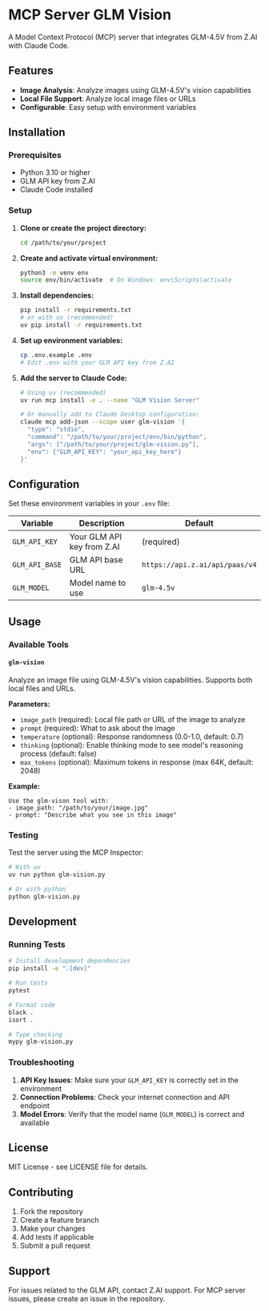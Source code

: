 # MCP Server GLM Vision

A Model Context Protocol (MCP) server that integrates GLM-4.5V from Z.AI with Claude Code.

## Features

- **Image Analysis**: Analyze images using GLM-4.5V's vision capabilities
- **Local File Support**: Analyze local image files or URLs
- **Configurable**: Easy setup with environment variables

## Installation

### Prerequisites

- Python 3.10 or higher
- GLM API key from Z.AI
- Claude Code installed

### Setup

1. **Clone or create the project directory:**
   ```bash
   cd /path/to/your/project
   ```

2. **Create and activate virtual environment:**
   ```bash
   python3 -m venv env
   source env/bin/activate  # On Windows: env\Scripts\activate
   ```

3. **Install dependencies:**
   ```bash
   pip install -r requirements.txt
   # or with uv (recommended)
   uv pip install -r requirements.txt
   ```

4. **Set up environment variables:**
   ```bash
   cp .env.example .env
   # Edit .env with your GLM API key from Z.AI
   ```

5. **Add the server to Claude Code:**
   ```bash
   # Using uv (recommended)
   uv run mcp install -e . --name "GLM Vision Server"

   # Or manually add to Claude Desktop configuration:
   claude mcp add-json --scope user glm-vision '{
     "type": "stdio",
     "command": "/path/to/your/project/env/bin/python",
     "args": ["/path/to/your/project/glm-vision.py"],
     "env": {"GLM_API_KEY": "your_api_key_here"}
   }'
   ```

## Configuration

Set these environment variables in your `.env` file:

| Variable | Description | Default |
|----------|-------------|---------|
| `GLM_API_KEY` | Your GLM API key from Z.AI | (required) |
| `GLM_API_BASE` | GLM API base URL | `https://api.z.ai/api/paas/v4` |
| `GLM_MODEL` | Model name to use | `glm-4.5v` |

## Usage

### Available Tools

#### `glm-vision`
Analyze an image file using GLM-4.5V's vision capabilities. Supports both local files and URLs.

**Parameters:**
- `image_path` (required): Local file path or URL of the image to analyze
- `prompt` (required): What to ask about the image
- `temperature` (optional): Response randomness (0.0-1.0, default: 0.7)
- `thinking` (optional): Enable thinking mode to see model's reasoning process (default: false)
- `max_tokens` (optional): Maximum tokens in response (max 64K, default: 2048)

**Example:**
```
Use the glm-vison tool with:
- image_path: "/path/to/your/image.jpg"
- prompt: "Describe what you see in this image"
```

### Testing

Test the server using the MCP Inspector:

```bash
# With uv
uv run python glm-vision.py

# Or with python
python glm-vision.py
```

## Development

### Running Tests

```bash
# Install development dependencies
pip install -e ".[dev]"

# Run tests
pytest

# Format code
black .
isort .

# Type checking
mypy glm-vision.py
```

### Troubleshooting

1. **API Key Issues**: Make sure your `GLM_API_KEY` is correctly set in the environment
2. **Connection Problems**: Check your internet connection and API endpoint
3. **Model Errors**: Verify that the model name (`GLM_MODEL`) is correct and available

## License

MIT License - see LICENSE file for details.

## Contributing

1. Fork the repository
2. Create a feature branch
3. Make your changes
4. Add tests if applicable
5. Submit a pull request

## Support

For issues related to the GLM API, contact Z.AI support.
For MCP server issues, please create an issue in the repository.
